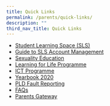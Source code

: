 ```yaml
---
title: Quick Links
permalink: /parents/quick-links/
description: ""
third_nav_title: Quick Links
---
```

<ul>
<li><a href="/cbss/custom-error-page" target="_blank" rel="noopener">Student Learning Space (SLS)</a></li>
<li><a href="/files/SLS-Account-Management-Guide-for-Sec-Students.pdf" target="_blank" rel="noopener">Guide to SLS Account Management</a></li>
<li><a href="/parents/quick-links/sexuality-education" target="_blank" rel="noopener">Sexuality Education</a></li>
<li><a href="/parents/quick-links/learning-for-life-programme" target="_blank" rel="noopener">Learning for Life Programme</a></li>
<li><a href="https://sites.google.com/moe.edu.sg/cbssict/home" target="_blank" rel="noopener">ICT Programme</a></li>
<li><a href="/cbss/custom-error-page" target="_blank" rel="noopener">Yearbook 2020</a></li>
<li><a href="/parents/quick-links/pld-fault-reporting" target="_blank" rel="noopener">PLD Fault Reporting</a></li>
<li><a href="/parents/quick-links/faqs" target="_blank" rel="noopener">FAQs</a></li>
<li><a href="https://pg.moe.edu.sg/" target="_blank" rel="noopener">Parents Gateway</a></li>
</ul>